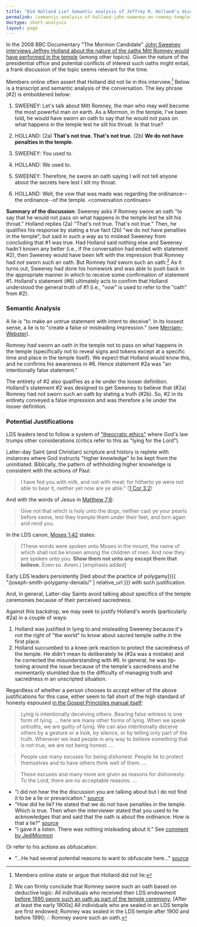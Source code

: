 ```yaml
---
title: "Did Holland Lie? Semantic analysis of Jeffrey R. Holland's discussion with John Sweeney about Mitt Romney's Temple Oaths"
permalink: /semantic-analysis-of-holland-john-sweeney-on-romney-temple-oaths/
doctype: short-analysis
layout: page
---
```


In the 2008 BBC Documentary "The Mormon Candidate" [John Sweeney interviews Jeffrey Holland about the nature of the oaths Mitt Romney would have performed in the temple](https://www.youtube.com/watch?v=0zE8JKDZazc) (among other topics).  Given the nature of the presidential office and potential conflicts of interest such oaths might entail, a frank discussion of the topic seems relevant for the time.

Members online often assert that Holland did not lie in this interview.[^membersassert] Below is a transcript and semantic analysis of the conversation.  The key phrase (#2) is emboldened below:

1. SWEENEY: Let's talk about Mitt Romney, the man who may well become the most powerful man on earth.  As a Mormon, in the temple, I've been told, he would have sworn an oath to say that he would not pass on what happens in the temple lest he slit his throat.  Is that true?

2. HOLLAND: (2a) **That's not true.  That's not true.** (2b) **We do not have penalties in the temple**.

3. SWEENEY: You used to.

4. HOLLAND: We used to.

5. SWEENEY: Therefore, he swore an oath saying I will not tell anyone about the secrets here lest I slit my throat.

6. HOLLAND: Well, the vow that was made was regarding the ordinance--the ordinance--of the temple. \<conversation continues\>

**Summary of the discussion**: Sweeney asks if Romney swore an oath "to say that he would not pass on what happens in the temple lest he slit his throat."  Holland replies (2a) "That's not true.  That's not true."  Then, he qualifies his response by stating a true fact (2b) "we do not have penalties in the temple", but said in such a way as to mislead Sweeney from concluding that #1 was true.  Had Holland said nothing else and Sweeney hadn't known any better (i.e., if the conversation had ended with statement #2), then Sweeney would have been left with the impression that Romney had _not_ sworn such an oath.  But Romney _had_ sworn such an oath.[^romneysworeanoath]  As it turns out, Sweeney had done his homework and was able to push back in the appropriate manner in which to receive some confirmation of statement #1.  Holland's statement (#6) ultimately acts to confirm that Holland understood the general truth of #1 (i.e., "vow" is used to refer to the "oath" from #2).

### Semantic Analysis

A lie is "to make an untrue statement with intent to deceive". In its loosest sense, a lie is to "create a false or misleading impression." (see [Merriam-Webster](https://www.merriam-webster.com/dictionary/lie)).

Romney _had_ sworn an oath in the temple not to pass on what happens in the temple (specifically not to reveal signs and tokens except at a specific time and place in the temple itself).  We expect that Holland would know this, and he confirms his awareness in #6.  Hence statement #2a was "an intentionally false statement."

The entirety of #2 also qualifies as a lie under the looser definition.  Holland's statement #2 was designed to get Sweeney to believe that (#2a) Romney had not sworn such an oath by stating a truth (#2b).  So, #2 in its entirety conveyed a false impression and was therefore a lie under the looser definition.

### Potential Justifications 

LDS leaders tend to follow a system of ["theocratic ethics"](http://www.patheos.com/mormon/theocratic-ethics-todd-compton-10-24-2012) where God's law trumps other considerations (critics refer to this as "lying for the Lord").

Latter-day Saint (and Christian) scripture and history is replete with instances where God instructs "higher knowledge" to be kept from the uninitiated.  Biblically, the pattern of withholding higher knowledge is consistent with the actions of Paul:

> I have fed you with milk, and not with meat: for hitherto ye were not able to bear it, neither yet now are ye able." ([1 Cor 3:2](http://biblehub.com/1_corinthians/3-2.htm))

And with the words of Jesus in [Matthew 7:6](http://biblehub.com/matthew/7-6.htm):

> Give not that which is holy unto the dogs, neither cast ye your pearls before swine, lest they trample them under their feet, and turn again and rend you.

In the LDS canon, [Moses 1:42](https://www.lds.org/scriptures/pgp/moses/1.42) states:

> (These words were spoken unto Moses in the mount, the name of which shall not be known among the children of men. And now they are spoken unto you. **Show them not unto any except them that believe.** Even so. Amen.) [emphasis added]

Early LDS leaders persistently [lied about the practice of polygamy]({{ "/joseph-smith-polygamy-denials/" | relative_url }}) with such justification.

And, in general, Latter-day Saints avoid talking about specifics of the temple ceremonies because of their perceived sacredness.

Against this backdrop, we may seek to justify Holland's words (particularly #2a) in a couple of ways: 

1. Holland was justified in lying to and misleading Sweeney because it's not the right of "the world" to know about sacred temple oaths in the first place.
2. Holland succumbed to a knee-jerk reaction to protect the sacredness of the temple.  He didn't mean to deliberately lie (#2a was a mistake) and he corrected the misunderstanding with #6.  In general, he was tip-toeing around the issue because of the temple's sacredness and he momentarily stumbled due to the difficulty of managing truth and sacredness in an unscripted situation.

Regardless of whether a person chooses to accept either of the above justifications for this case, either seem to fall short of the high standard of honesty espoused [in the Gospel Principles manual itself](https://www.lds.org/manual/gospel-principles/chapter-31-honesty?lang=eng#p11):

> Lying is intentionally deceiving others. Bearing false witness is one form of lying. ... here are many other forms of lying. When we speak untruths, we are guilty of lying. We can also intentionally deceive others by a gesture or a look, by silence, or by telling only part of the truth. Whenever we lead people in any way to believe something that is not true, we are not being honest. ...

> People use many excuses for being dishonest. People lie to protect themselves and to have others think well of them. ...

> These excuses and many more are given as reasons for dishonesty. To the Lord, there are no acceptable reasons. ...

[^membersassert]: Members online state or argue that Holland did not lie:

* "I did not hear the the discussion you are talking about but I do not find it to be a lie or prevarication." [source](https://www.quora.com/Why-did-the-Mormon-leader-Jeffrey-Holland-lie-on-television-about-Mitt-Romney-executing-the-signs-of-the-penalty-in-the-Mormon-temple/answer/R-Lynn-Thomas?srid=uJIq)
* "How did he lie? He stated that we do not have penalties in the temple. Which is true. Then when the interviewer stated that you used to he acknowledges that and said that the oath is about the ordinance. How is that a lie?" [source](https://www.quora.com/Why-did-the-Mormon-leader-Jeffrey-Holland-lie-on-television-about-Mitt-Romney-executing-the-signs-of-the-penalty-in-the-Mormon-temple/answer/Andrew-McLean-11?srid=uJIq)
* "I gave it a listen. There was nothing misleading about it." See [comment by JediMormon](https://www.youtube.com/watch?v=0zE8JKDZazc)

Or refer to his actions as obfuscation:

* "...He had several potential reasons to want to obfuscate here..." [source](https://www.quora.com/Why-did-Jeffrey-R-Holland-lie-to-the-media-about-the-temple-oath-relating-to-slitting-our-throats/answer/Craig-Good?srid=uJIq)

[^romneysworeanoath]: We can firmly conclude that Romney swore such an oath based on deductive logic: All individuals who received their LDS endowment [before 1990 swore such an oath as part of the temple ceremony](https://en.wikipedia.org/wiki/Penalty_(Mormonism)); [After at least the early 1900s] All individuals who are sealed in an LDS temple are first endowed; Romney was sealed in the LDS temple after 1900 and before 1990; ∴ Romney swore such an oath.
